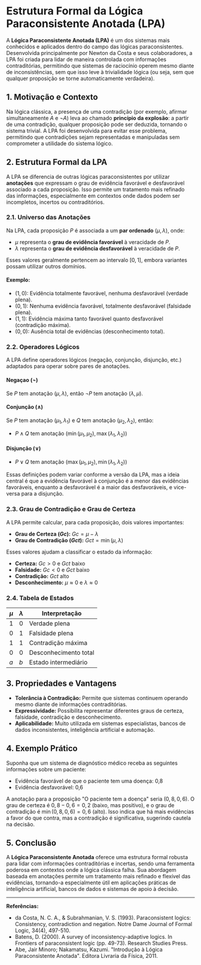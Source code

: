 # Estrutura Formal da Lógica Paraconsistente Anotada (LPA)

A **Lógica Paraconsistente Anotada (LPA)** é um dos sistemas mais conhecidos e aplicados dentro do campo das lógicas paraconsistentes. Desenvolvida principalmente por Newton da Costa e seus colaboradores, a LPA foi criada para lidar de maneira controlada com informações contraditórias, permitindo que sistemas de raciocínio operem mesmo diante de inconsistências, sem que isso leve à trivialidade lógica (ou seja, sem que qualquer proposição se torne automaticamente verdadeira).

## 1. Motivação e Contexto

Na lógica clássica, a presença de uma contradição (por exemplo, afirmar simultaneamente $A$ e $\neg A$) leva ao chamado **princípio da explosão**: a partir de uma contradição, qualquer proposição pode ser deduzida, tornando o sistema trivial. A LPA foi desenvolvida para evitar esse problema, permitindo que contradições sejam representadas e manipuladas sem comprometer a utilidade do sistema lógico.

## 2. Estrutura Formal da LPA

A LPA se diferencia de outras lógicas paraconsistentes por utilizar **anotações** que expressam o grau de evidência favorável e desfavorável associado a cada proposição. Isso permite um tratamento mais refinado das informações, especialmente em contextos onde dados podem ser incompletos, incertos ou contraditórios.

### 2.1. Universo das Anotações

Na LPA, cada proposição $P$ é associada a um **par ordenado** $(\mu, \lambda)$, onde:

- $\mu$ representa o **grau de evidência favorável** à veracidade de $P$.
- $\lambda$ representa o **grau de evidência desfavorável** à veracidade de $P$.

Esses valores geralmente pertencem ao intervalo $[0, 1]$, embora variantes possam utilizar outros domínios.

#### Exemplo:
- $(1, 0)$: Evidência totalmente favorável, nenhuma desfavorável (verdade plena).
- $(0, 1)$: Nenhuma evidência favorável, totalmente desfavorável (falsidade plena).
- $(1, 1)$: Evidência máxima tanto favorável quanto desfavorável (contradição máxima).
- $(0, 0)$: Ausência total de evidências (desconhecimento total).

### 2.2. Operadores Lógicos

A LPA define operadores lógicos (negação, conjunção, disjunção, etc.) adaptados para operar sobre pares de anotações.

#### Negaçao ($\neg$)
Se $P$ tem anotação $(\mu, \lambda)$, então $\neg P$ tem anotação $(\lambda, \mu)$.

#### Conjunção ($\wedge$)
Se $P$ tem anotação $(\mu_1, \lambda_1)$ e $Q$ tem anotação $(\mu_2, \lambda_2)$, então:
- $P \wedge Q$ tem anotação $(\min(\mu_1, \mu_2), \max(\lambda_1, \lambda_2))$

#### Disjunção ($\vee$)
- $P \vee Q$ tem anotação $(\max(\mu_1, \mu_2), \min(\lambda_1, \lambda_2))$

Essas definições podem variar conforme a versão da LPA, mas a ideia central é que a evidência favorável à conjunção é a menor das evidências favoráveis, enquanto a desfavorável é a maior das desfavoráveis, e vice-versa para a disjunção.

### 2.3. Grau de Contradição e Grau de Certeza

A LPA permite calcular, para cada proposição, dois valores importantes:

- **Grau de Certeza ($Gc$):** $Gc = \mu - \lambda$
- **Grau de Contradição ($Gct$):** $Gct = \min(\mu, \lambda)$

Esses valores ajudam a classificar o estado da informação:

- **Certeza:** $Gc > 0$ e $Gct$ baixo
- **Falsidade:** $Gc < 0$ e $Gct$ baixo
- **Contradição:** $Gct$ alto
- **Desconhecimento:** $\mu \approx 0$ e $\lambda \approx 0$

### 2.4. Tabela de Estados

| $\mu$ | $\lambda$ | Interpretação         |
|-------|-----------|----------------------|
| 1     | 0         | Verdade plena        |
| 0     | 1         | Falsidade plena      |
| 1     | 1         | Contradição máxima   |
| 0     | 0         | Desconhecimento total|
| $a$   | $b$       | Estado intermediário |

## 3. Propriedades e Vantagens

- **Tolerância à Contradição:** Permite que sistemas continuem operando mesmo diante de informações contraditórias.
- **Expressividade:** Possibilita representar diferentes graus de certeza, falsidade, contradição e desconhecimento.
- **Aplicabilidade:** Muito utilizada em sistemas especialistas, bancos de dados inconsistentes, inteligência artificial e automação.

## 4. Exemplo Prático

Suponha que um sistema de diagnóstico médico receba as seguintes informações sobre um paciente:

- Evidência favorável de que o paciente tem uma doença: 0,8
- Evidência desfavorável: 0,6

A anotação para a proposição "O paciente tem a doença" seria $(0,8, 0,6)$. O grau de certeza é $0,8 - 0,6 = 0,2$ (baixo, mas positivo), e o grau de contradição é $\min(0,8, 0,6) = 0,6$ (alto). Isso indica que há mais evidências a favor do que contra, mas a contradição é significativa, sugerindo cautela na decisão.

## 5. Conclusão

A **Lógica Paraconsistente Anotada** oferece uma estrutura formal robusta para lidar com informações contraditórias e incertas, sendo uma ferramenta poderosa em contextos onde a lógica clássica falha. Sua abordagem baseada em anotações permite um tratamento mais refinado e flexível das evidências, tornando-a especialmente útil em aplicações práticas de inteligência artificial, bancos de dados e sistemas de apoio à decisão.

---

**Referências:**
- da Costa, N. C. A., & Subrahmanian, V. S. (1993). Paraconsistent logics: Consistency, contradiction and negation. Notre Dame Journal of Formal Logic, 34(4), 497-510.
- Batens, D. (2000). A survey of inconsistency-adaptive logics. In Frontiers of paraconsistent logic (pp. 49-73). Research Studies Press.
- Abe, Jair Minoro; Nakamatsu, Kazumi. "Introdução à Lógica Paraconsistente Anotada". Editora Livraria da Física, 2011.